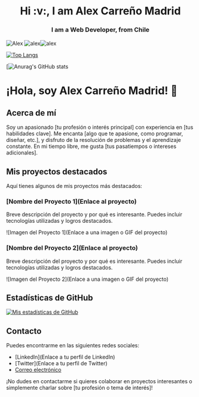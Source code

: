 <h1 align="center">Hi :v:, I am Alex Carreño Madrid</h1>
<h3 align="center">I am a Web Developer, from Chile </h3>


<p><img align="center" src="https://github-readme-stats.vercel.app/api/top-langs?username=x9laaa&show_icons=true&locale=en&theme=tokyonight&langs_count=3" alt="Alex" />&nbsp;<img align="center" src="https://github-readme-stats.vercel.app/api?username=x9laaa&show_icons=true&locale=en&theme=tokyonight" alt="alex" /><img align="center" src="https://github-readme-streak-stats.herokuapp.com/?user=x9laaa&theme=dark" alt="alex" /></p>

[![Top Langs](https://github-readme-stats.vercel.app/api/top-langs/?username=x9laaa&layout=donut-vertical)](https://github.com/x9laaa/github-readme-stats)

[![Anurag's GitHub stats](https://github-readme-stats.vercel.app/api?username=x9laaa_icons=true&theme=radical)


# ¡Hola, soy Alex Carreño Madrid! 👋

## Acerca de mí

Soy un apasionado [tu profesión o interés principal] con experiencia en [tus habilidades clave]. Me encanta [algo que te apasione, como programar, diseñar, etc.], y disfruto de la resolución de problemas y el aprendizaje constante. En mi tiempo libre, me gusta [tus pasatiempos o intereses adicionales].

## Mis proyectos destacados

Aquí tienes algunos de mis proyectos más destacados:

### [Nombre del Proyecto 1](Enlace al proyecto)

Breve descripción del proyecto y por qué es interesante. Puedes incluir tecnologías utilizadas y logros destacados.

![Imagen del Proyecto 1](Enlace a una imagen o GIF del proyecto)

### [Nombre del Proyecto 2](Enlace al proyecto)

Breve descripción del proyecto y por qué es interesante. Puedes incluir tecnologías utilizadas y logros destacados.

![Imagen del Proyecto 2](Enlace a una imagen o GIF del proyecto)

## Estadísticas de GitHub

[![Mis estadísticas de GitHub](https://github-readme-stats.vercel.app/api?username=TU_NOMBRE_DE_USUARIO&show_icons=true&theme=radical)](https://github.com/TU_NOMBRE_DE_USUARIO)

## Contacto

Puedes encontrarme en las siguientes redes sociales:

- [LinkedIn](Enlace a tu perfil de LinkedIn)
- [Twitter](Enlace a tu perfil de Twitter)
- [Correo electrónico](mailto:tu@email.com)

¡No dudes en contactarme si quieres colaborar en proyectos interesantes o simplemente charlar sobre [tu profesión o tema de interés]!


<!--
**x9laaa/x9laaa** is a ✨ _special_ ✨ repository because its `README.md` (this file) appears on your GitHub profile.

Here are some ideas to get you started

- 🔭 I’m currently working on ...
- 🌱 I’m currently learning ...
- 👯 I’m looking to collaborate on ...
- 🤔 I’m looking for help with ...
- 💬 Ask me about ...
- 📫 How to reach me: ...
- 😄 Pronouns: ...
- ⚡ Fun fact: ...
-->

